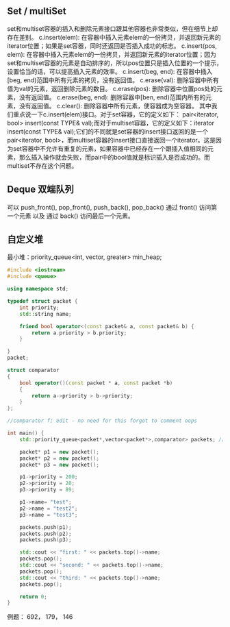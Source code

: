 ## Set / multiSet
set和multiset容器的插入和删除元素接口跟其他容器也非常类似，但在细节上却存在差别。
c.insert(elem): 在容器中插入元素elem的一份拷贝，并返回新元素的iterator位置；如果是set容器，同时还返回是否插入成功的标志。
c.insert(pos, elem): 在容器中插入元素elem的一份拷贝，并返回新元素的iterator位置；因为set和multiset容器的元素是自动排序的，所以pos位置只是插入位置的一个提示，设置恰当的话，可以提高插入元素的效率。
c.insert(beg, end): 在容器中插入[beg, end)范围中所有元素的拷贝，没有返回值。
c.erase(val): 删除容器中所有值为val的元素，返回删除元素的数目。
c.erase(pos): 删除容器中位置pos处的元素，没有返回值。
c.erase(beg, end): 删除容器中[ben, end)范围内所有的元素，没有返回值。
c.clear(): 删除容器中所有元素，使容器成为空容器。
其中我们重点说一下c.insert(elem)接口。对于set容器，它的定义如下： pair<iterator, bool> insert(const TYPE& val);而对于multiset容器，它的定义如下：iterator insert(const TYPE& val);它们的不同就是set容器的insert接口返回的是一个pair<iterator, bool>，而multiset容器的insert接口直接返回一个iterator。这是因为set容器中不允许有重复的元素，如果容器中已经存在一个跟插入值相同的元素，那么插入操作就会失败，而pair中的bool值就是标识插入是否成功的。而multiset不存在这个问题。

## Deque 双端队列
可以 push_front(), pop_front(), push_back(), pop_back()
通过 front() 访问第一个元素 以及 通过 back() 访问最后一个元素。

## 自定义堆

最小堆：priority_queue<int, vector<int>, greater<int>> min_heap;

```cpp
#include <iostream>
#include <queue>

using namespace std;

typedef struct packet {
    int priority;
    std::string name;

    friend bool operator<(const packet& a, const packet& b) {
        return a.priority > b.priority;
    }

}
packet;

struct comparator
{
    bool operator()(const packet * a, const packet *b)
    {
        return a->priority > b->priority;
    }
};

//comparator f; edit - no need for this forgot to comment oops

int main() {
    std::priority_queue<packet*,vector<packet*>,comparator> packets; // i add comparator and vector<packet*> here

    packet* p1 = new packet();
    packet* p2 = new packet();
    packet* p3 = new packet();

    p1->priority = 200;
    p2->priority = 20;
    p3->priority = 89;

    p1->name= "test";
    p2->name = "test2";
    p3->name = "test3";

    packets.push(p1);
    packets.push(p2);
    packets.push(p3);

    std::cout << "first: " << packets.top()->name;
    packets.pop();
    std::cout << "second: " << packets.top()->name;
    packets.pop();
    std::cout << "third: " << packets.top()->name;
    packets.pop();

    return 0;
}
```

例题：
692， 179， 146